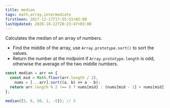 ```yaml
---
title: median
tags: math,array,intermediate
firstSeen: 2017-12-17T17:55:51+02:00
lastUpdated: 2020-10-22T20:23:47+03:00
---
```


Calculates the median of an array of numbers.

- Find the middle of the array, use `Array.prototype.sort()` to sort the values.
- Return the number at the midpoint if `Array.prototype.length` is odd, otherwise the average of the two middle numbers.

```js
const median = arr => {
  const mid = Math.floor(arr.length / 2),
    nums = [...arr].sort((a, b) => a - b);
  return arr.length % 2 !== 0 ? nums[mid] : (nums[mid - 1] + nums[mid]) / 2;
};
```

```js
median([5, 6, 50, 1, -5]); // 5
```
